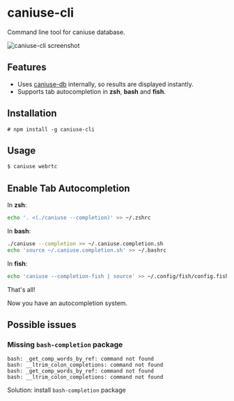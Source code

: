 # caniuse-cli

Command line tool for caniuse database.

![caniuse-cli screenshot](https://github.com/dsenkus/caniuse-cli/raw/master/screenshot.png?raw=true)

## Features

* Uses [caniuse-db](https://github.com/Fyrd/caniuse) internally, so results are displayed instantly.
* Supports tab autocompletion in **zsh**, **bash** and **fish**.


## Installation

```
# npm install -g caniuse-cli
```

## Usage

```bash
$ caniuse webrtc
```
## Enable Tab Autocompletion
In **zsh**:

```bash
echo '. <(./caniuse --completion)' >> ~/.zshrc
```

In **bash**:

```bash
./caniuse --completion >> ~/.caniuse.completion.sh
echo 'source ~/.caniuse.completion.sh' >> ~/.bashrc
```

In **fish**:

```bash
echo 'caniuse --completion-fish | source' >> ~/.config/fish/config.fish
```

That's all!

Now you have an autocompletion system. 

## Possible issues

### Missing `bash-completion` package
```
bash: _get_comp_words_by_ref: command not found
bash: __ltrim_colon_completions: command not found
bash: _get_comp_words_by_ref: command not found
bash: __ltrim_colon_completions: command not found
```

Solution: install `bash-completion` package
